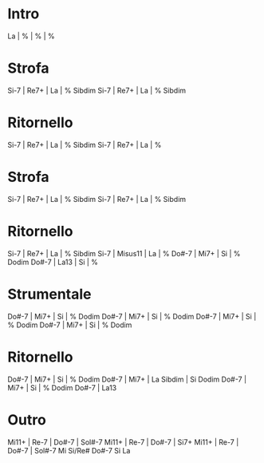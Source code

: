 # Intro
La | % | % | %
# Strofa
Si-7 | Re7+ | La | % Sibdim
Si-7 | Re7+ | La | % Sibdim
# Ritornello
Si-7 | Re7+ | La | % Sibdim
Si-7 | Re7+ | La | %
# Strofa
Si-7 | Re7+ | La | % Sibdim
Si-7 | Re7+ | La | % Sibdim
# Ritornello
Si-7 | Re7+ | La | % Sibdim
Si-7 | Misus11 | La | %
Do#-7 | Mi7+ | Si | % Dodim
Do#-7 | La13 | Si | %
# Strumentale
Do#-7 | Mi7+ | Si | % Dodim
Do#-7 | Mi7+ | Si | % Dodim
Do#-7 | Mi7+ | Si | % Dodim
Do#-7 | Mi7+ | Si | % Dodim
# Ritornello
Do#-7 | Mi7+ | Si | % Dodim
Do#-7 | Mi7+ | La Sibdim | Si Dodim
Do#-7 | Mi7+ | Si | % Dodim
Do#-7 | La13
# Outro
Mi11+ | Re-7 | Do#-7 | Sol#-7
Mi11+ | Re-7 | Do#-7 | Si7+
Mi11+ | Re-7 | Do#-7 | Sol#-7
Mi Si/Re# Do#-7 Si
La